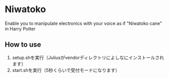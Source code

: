 Niwatoko
========

Enable you to manipulate electronics with your voice as if "Niwatoko cane" in Harry Potter

## How to use 
1. setup.shを実行（Juliusがvendorディレクトリによしなにインストールされます）
2. start.shを実行（5秒くらいで受付モードになります）
